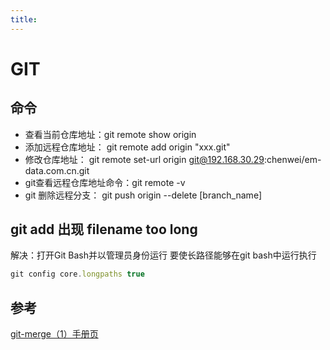 ```yaml
---
title:
---
```

# GIT 

## 命令

* 查看当前仓库地址：git remote show origin
* 添加远程仓库地址：  git remote add origin "xxx.git"
* 修改仓库地址： git remote set-url origin git@192.168.30.29:chenwei/em-data.com.cn.git
* git查看远程仓库地址命令：git remote -v
* git 删除远程分支： git push origin --delete [branch_name]

## git add 出现 filename too long

 解决：打开Git Bash并以管理员身份运行
要使长路径能够在git bash中运行执行

```javascript
git config core.longpaths true 
```

## 参考

[git-merge（1）手册页](file:///C:/Program%20Files/Git/mingw64/share/doc/git-doc/git-merge.html)

